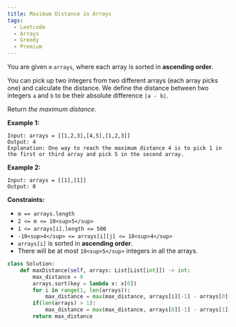 ```yaml
---
title: Maximum Distance in Arrays
tags:
  - Leetcode
  - Arrays
  - Greedy
  - Premium
---
```


You are given `m` `arrays`, where each array is sorted in **ascending order**.

You can pick up two integers from two different arrays (each array picks one) and calculate the distance. We define the distance between two integers `a` and `b` to be their absolute difference `|a - b|`.

Return _the maximum distance_.

**Example 1:**

```
Input: arrays = [[1,2,3],[4,5],[1,2,3]]
Output: 4
Explanation: One way to reach the maximum distance 4 is to pick 1 in the first or third array and pick 5 in the second array.

```

**Example 2:**

```
Input: arrays = [[1],[1]]
Output: 0

```

**Constraints:**

- `m == arrays.length`
- `2 <= m <= 10<sup>5</sup>`
- `1 <= arrays[i].length <= 500`
- `-10<sup>4</sup> <= arrays[i][j] <= 10<sup>4</sup>`
- `arrays[i]` is sorted in **ascending order**.
- There will be at most `10<sup>5</sup>` integers in all the arrays.

```py
class Solution:
    def maxDistance(self, arrays: List[List[int]]) -> int:
        max_distance = 0
        arrays.sort(key = lambda x: x[0])
        for i in range(1, len(arrays)):
            max_distance = max(max_distance, arrays[i][-1] - arrays[0][0])
        if(len(arrays) > 1):
            max_distance = max(max_distance, arrays[0][-1] - arrays[1][0])
        return max_distance
```
